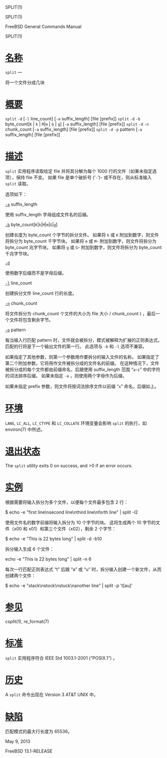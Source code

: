   SPLIT(1)  

SPLIT(1)

FreeBSD General Commands Manual

SPLIT(1)

[名称](#__u540D___u79F0_)
=======================

`split` —

将一个文件分成几块

[概要](#__u6982___u8981_)
=======================

`split` `-d` \[`-l` line\_count\] \[`-a` suffix\_length\] \[file \[prefix\]\] `split` `-d` `-b` byte\_count\[`K` | `k` | `M`|`m` | `G` | `g`\] \[`-a` suffix\_length\] \[file \[prefix\]\] `split` `-d` `-n` chunk\_count \[`-a` suffix\_length\] \[file \[prefix\]\] `split` `-d` `-p` pattern \[`-a` suffix\_length\] \[file \[prefix\]\]

[描述](#__u63CF___u8FF0_)
=======================

`split` 实用程序读取给定 file 并将其分解为每个 1000 行的文件（如果未指定选项），保持 file 不变。 如果 file 是单个破折号 (‘`-`’)-
或不存在，则从标准输入 `split` 读取。

选项如下：

[`-a`](#a) suffix\_length

使用 suffix\_length 字母组成文件名的后缀。

[`-b`](#b) byte\_count\[`K`|`k`|`M`|`m`|`G`|`g`\]

创建长度为 byte\_count 个字节的拆分文件。 如果将 `k` 或 `K` 附加到数字，则文件将拆分为 byte\_count 千字节块。 如果将 `m` 或 `M`-
附加到数字，则文件将拆分为 byte\_count 兆字节块。 如果将 `g` 或 `G`-
附加到数字，则文件将拆分为 byte\_count 千兆字节块。

[`-d`](#d)

使用数字后缀而不是字母后缀。

[`-l`](#l) line\_count

创建拆分文件 line\_count 行的长度。

[`-n`](#n) chunk\_count

将文件拆分为 chunk\_count 个文件的大小为 file 大小 / chunk\_count ) ，最后一个文件将包含剩余字节。

[`-p`](#p) pattern

每当输入行匹配 pattern 时，文件就会被拆分，模式被解释为扩展的正则表达式。 匹配的行将是下一个输出文件的第一行。 此选项与 `-b` 和 `-l` 选项不兼容。

如果指定了其他参数，则第一个参数用作要拆分的输入文件的名称。 如果指定了第二个附加参数，它将用作文件被拆分成的文件名的前缀。 在这种情况下，文件被拆分成的每个文件都由前缀命名，后跟使用 suffix\_length 范围 “`a`\-`z`” 中的字符的词法排序后缀。 如果未指定 `-a` ，则使用两个字母作为后缀。

如果未指定 prefix 参数，则文件将按词法排序文件以前缀 “`x`” 命名，后缀如上。

[环境](#__u73AF___u5883_)
=======================

`LANG`, `LC_ALL`, `LC_CTYPE` 和 `LC_COLLATE` 环境变量会影响 `split` 的执行，如 environ(7) 中所述。

[退出状态](#__u9000___u51FA___u72B6___u6001_)
=========================================

The `split` utility exits 0 on success, and >0 if an error occurs.

[实例](#__u5B9E___u4F8B_)
=======================

根据需要将输入拆分为多个文件，以便每个文件最多包含 2 行：

$ echo -e "first line\\nsecond line\\nthird line\\nforth line" | split -l2 

使用文件名的数字前缀将输入拆分为 10 个字节的块。 这将生成两个 10 字节的文件（x00 和 x01）和第三个文件（x02），剩余 2 个字节：

$ echo -e "This is 22 bytes long" | split -d -b10 

拆分输入生成 6 个文件：

echo -e "This is 22 bytes long" | split -n 6 

每次一行匹配正则表达式 “t” 后跟 “a” 或 “u” 时，拆分输入创建一个新文件，从而创建两个文件：

$ echo -e "stack\\nstock\\nstuck\\nanother line" | split -p 't\[au\]' 

[参见](#__u53C2___u89C1_)
=======================

csplit(1), re\_format(7)

[标准](#__u6807___u51C6_)
=======================

`split` 实用程序符合 IEEE Std 1003.1-2001 (“POSIX.1”) 。

[历史](#__u5386___u53F2_)
=======================

A `split` 命令出现在 Version 3 AT&T UNIX 中。

[缺陷](#__u7F3A___u9677_)
=======================

匹配模式的最大行长度为 65536。

May 9, 2013

FreeBSD 13.1-RELEASE